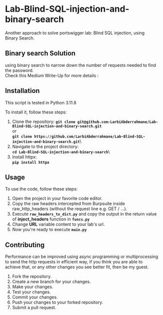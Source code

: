 # Lab-Blind-SQL-injection-and-binary-search
Another approach to solve portswigger lab: Blind SQL injection, using Binary Search.

## **Binary search Solution**

using binary search to narrow down the number of requests needed to find the password.\
Check this Medium Write-Up for more details : 

## **Installation**
This script is tested in Python 3.11.8

To install it, follow these steps:

1. Clone the repository: 
**`git clone git@github.com:LarbiAbderrahmane/Lab-Blind-SQL-injection-and-binary-search.git`**\
or \
**`git clone https://github.com/LarbiAbderrahmane/Lab-Blind-SQL-injection-and-binary-search.git`**\
2. Navigate to the project directory: \
**`cd Lab-Blind-SQL-injection-and-binary-search`**\
3. Install httpx: \
**`pip install httpx`**

## **Usage**

To use the code, follow these steps:

1. Open the project in your favorite code editor.
2. Copy the raw headers intercepted from Burpsuite inside raw_http_headers (without the request line e.g. GET / ...).
3. Execute **`raw_headers_to_dict.py`** and copy the output in the return value of **inject_headers** function in **`funcs.py`**
4. Change **URL** variable content to your lab's url.  
5. Now you're ready to execute **`main.py`**

## **Contributing**

Performance can be improved using async programming or multiprocessing to send the http requests in efficient way, if you think you are able to achieve that, or any other changes you see better fit, then be my guest.

1. Fork the repository.
2. Create a new branch for your changes.
3. Make your changes.
4. Test your changes.
5. Commit your changes.
6. Push your changes to your forked repository.
7. Submit a pull request.
